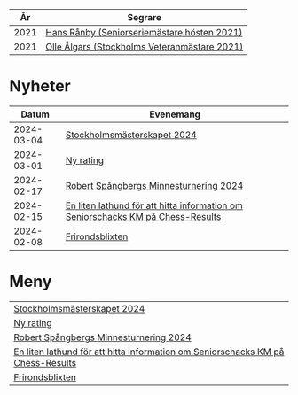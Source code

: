  År |    Segrare
----|--------------
2021|[Hans Rånby (Seniorseriemästare hösten 2021)](https://www.seniorschackstockholm.se/htmfiler/resultat_HT21.pdf)
2021|[Olle Ålgars (Stockholms Veteranmästare 2021)](https://www.seniorschackstockholm.se/htmfiler/resultat_veteran_HT21.pdf)


# Nyheter

Datum|Evenemang
-----------|------------------------------------------------------------------------------
2024-03-04 |[Stockholmsmästerskapet 2024](files/Inbjudan_Stockholmsmästerskapet_2024.pdf)
2024-03-01 |[Ny rating](files/Ny_rating.pdf)
2024-02-17 |[Robert Spångbergs Minnesturnering 2024](files/Inbjudan-Robert-Spångberg-memorial-2024.pdf)
2024-02-15 |[En liten lathund för att hitta information om Seniorschacks KM på Chess-Results](https://www.seniorschackstockholm.se/htmfiler/Chess-Results.pdf)
2024-02-08 |[Frirondsblixten](files/Frirondsblixten.pdf)

# Meny

||
|------------------------------------------------------------------------------|
|[Stockholmsmästerskapet 2024](files/Inbjudan_Stockholmsmästerskapet_2024.pdf)|
|[Ny rating](files/Ny_rating.pdf)|
|[Robert Spångbergs Minnesturnering 2024](files/Inbjudan-Robert-Spångberg-memorial-2024.pdf)|
|[En liten lathund för att hitta information om Seniorschacks KM på Chess-Results](https://www.seniorschackstockholm.se/htmfiler/Chess-Results.pdf)|
|[Frirondsblixten](files/Frirondsblixten.pdf)|

